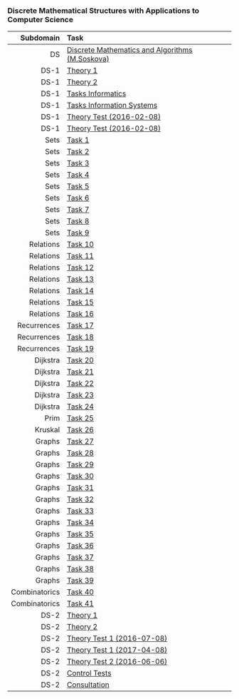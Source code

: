 ### Discrete Mathematical Structures with Applications to Computer Science

Subdomain|Task
-:|:-
DS|[Discrete Mathematics and Algorithms (M.Soskova)](https://github.com/andy489/Discrete_Structures/blob/master/assets/DS-1/Discrete%20Mathematics%20and%20Algorithms%20Notes%20(M.%20Soskova).pdf)
DS-1|[Theory 1](https://github.com/andy489/Discrete_Structures/blob/master/DS-1/Theory/DS-1%20Theory-1.pdf)
DS-1|[Theory 2](https://github.com/andy489/Discrete_Structures/blob/master/DS-1/Theory/DS-1%20Theory-2.pdf)
DS-1|[Tasks Informatics](https://github.com/andy489/Discrete_Structures/blob/master/assets/DS-1/DS1%20Tasks%201%20Inf.pdf)
DS-1|[Tasks Information Systems](https://github.com/andy489/Discrete_Structures/blob/master/assets/DS-1/DS1%20Tasks%201%20IS.pdf)
DS-1|[Theory Test (2016-02-08)](https://github.com/andy489/Discrete_Structures/blob/master/assets/DS-1/Theory%20Tests/DS1%20Theory%201%20Test%20(2016-02-08).pdf)
DS-1|[Theory Test (2016-02-08)](https://github.com/andy489/Discrete_Structures/blob/master/assets/DS-1/Theory%20Tests/DS1%20Theory%201%20Test%20(2016-02-08).pdf)
Sets|[Task 1](https://github.com/andy489/Discrete_Structures/blob/master/DS-1/Sets%20%5B1-9%5D/01.pdf)
Sets|[Task 2](https://github.com/andy489/Discrete_Structures/blob/master/DS-1/Sets%20[1-9]/02.pdf)
Sets|[Task 3](https://github.com/andy489/Discrete_Structures/blob/master/DS-1/Sets%20%5B1-9%5D/03.pdf)
Sets|[Task 4](https://github.com/andy489/Discrete_Structures/blob/master/DS-1/Sets%20%5B1-9%5D/04.pdf)
Sets|[Task 5](https://github.com/andy489/Discrete_Structures/blob/master/DS-1/Sets%20%5B1-9%5D/05.pdf)
Sets|[Task 6](https://github.com/andy489/Discrete_Structures/blob/master/DS-1/Sets%20%5B1-9%5D/06.pdf)
Sets|[Task 7](https://github.com/andy489/Discrete_Structures/blob/master/DS-1/Sets%20%5B1-9%5D/07.pdf)
Sets|[Task 8](https://github.com/andy489/Discrete_Structures/blob/master/DS-1/Sets%20%5B1-9%5D/08.pdf)
Sets|[Task 9](https://github.com/andy489/Discrete_Structures/blob/master/DS-1/Sets%20%5B1-9%5D/09.pdf)
Relations|[Task 10](https://github.com/andy489/Discrete_Structures/blob/master/DS-1/Relations%20%5B10-16%5D/10.pdf)
Relations|[Task 11](https://github.com/andy489/Discrete_Structures/blob/master/DS-1/Relations%20%5B10-16%5D/11.pdf)
Relations|[Task 12](https://github.com/andy489/Discrete_Structures/blob/master/DS-1/Relations%20%5B10-16%5D/12.pdf)
Relations|[Task 13](https://github.com/andy489/Discrete_Structures/blob/master/DS-1/Relations%20%5B10-16%5D/13.pdf)
Relations|[Task 14](https://github.com/andy489/Discrete_Structures/blob/master/DS-1/Relations%20%5B10-16%5D/14.pdf)
Relations|[Task 15](https://github.com/andy489/Discrete_Structures/blob/master/DS-1/Relations%20%5B10-16%5D/15.pdf)
Relations|[Task 16](https://github.com/andy489/Discrete_Structures/blob/master/DS-1/Relations%20%5B10-16%5D/16.pdf)
Recurrences|[Task 17](https://github.com/andy489/Discrete_Structures/blob/master/DS-1/Recurrences%20%5B17-19%5D/17.pdf)
Recurrences|[Task 18](https://github.com/andy489/Discrete_Structures/blob/master/DS-1/Recurrences%20%5B17-19%5D/18.pdf)
Recurrences|[Task 19](https://github.com/andy489/Discrete_Structures/blob/master/DS-1/Recurrences%20%5B17-19%5D/19.pdf)
Dijkstra|[Task 20](https://github.com/andy489/Discrete_Structures/blob/master/DS-1/Dijkstra%20%5B20-24%5D/20.pdf)
Dijkstra|[Task 21](https://github.com/andy489/Discrete_Structures/blob/master/DS-1/Dijkstra%20%5B20-24%5D/21.pdf)
Dijkstra|[Task 22](https://github.com/andy489/Discrete_Structures/blob/master/DS-1/Dijkstra%20%5B20-24%5D/22.pdf)
Dijkstra|[Task 23](https://github.com/andy489/Discrete_Structures/blob/master/DS-1/Dijkstra%20%5B20-24%5D/23.pdf)
Dijkstra|[Task 24](https://github.com/andy489/Discrete_Structures/blob/master/DS-1/Dijkstra%20%5B20-24%5D/24.pdf)
Prim|[Task 25](https://github.com/andy489/Discrete_Structures/blob/master/DS-1/Prim%20%5B25%5D/25.pdf)
Kruskal|[Task 26](https://github.com/andy489/Discrete_Structures/blob/master/DS-1/Kruskal%20%5B26%5D/26.pdf)
Graphs|[Task 27](https://github.com/andy489/Discrete_Structures/blob/master/DS-1/Graphs%20%5B27-39%5D/27.pdf)
Graphs|[Task 28](https://github.com/andy489/Discrete_Structures/blob/master/DS-1/Graphs%20%5B27-39%5D/28.pdf)
Graphs|[Task 29](https://github.com/andy489/Discrete_Structures/blob/master/DS-1/Graphs%20%5B27-39%5D/29.pdf)
Graphs|[Task 30](https://github.com/andy489/Discrete_Structures/blob/master/DS-1/Graphs%20%5B27-39%5D/30.pdf)
Graphs|[Task 31](https://github.com/andy489/Discrete_Structures/blob/master/DS-1/Graphs%20%5B27-39%5D/31.pdf)
Graphs|[Task 32](https://github.com/andy489/Discrete_Structures/blob/master/DS-1/Graphs%20%5B27-39%5D/32.pdf)
Graphs|[Task 33](https://github.com/andy489/Discrete_Structures/blob/master/DS-1/Graphs%20%5B27-39%5D/33.pdf)
Graphs|[Task 34](https://github.com/andy489/Discrete_Structures/blob/master/DS-1/Graphs%20%5B27-39%5D/34.pdf)
Graphs|[Task 35](https://github.com/andy489/Discrete_Structures/blob/master/DS-1/Graphs%20%5B27-39%5D/35.pdf)
Graphs|[Task 36](https://github.com/andy489/Discrete_Structures/blob/master/DS-1/Graphs%20%5B27-39%5D/36.pdf)
Graphs|[Task 37](https://github.com/andy489/Discrete_Structures/blob/master/DS-1/Graphs%20%5B27-39%5D/37.pdf)
Graphs|[Task 38](https://github.com/andy489/Discrete_Structures/blob/master/DS-1/Graphs%20%5B27-39%5D/38.pdf)
Graphs|[Task 39](https://github.com/andy489/Discrete_Structures/blob/master/DS-1/Graphs%20%5B27-39%5D/39.pdf)
Combinatorics|[Task 40](https://github.com/andy489/Discrete_Structures/blob/master/DS-1/Combinatorics%20%5B40-41%5D/40.pdf)
Combinatorics|[Task 41](https://github.com/andy489/Discrete_Structures/blob/master/DS-1/Combinatorics%20%5B40-41%5D/41.pdf)
DS-2|[Theory 1](https://github.com/andy489/Discrete_Structures/blob/master/DS-2/Theory/DS-2%20Theory-1.pdf)
DS-2|[Theory 2](https://github.com/andy489/Discrete_Structures/blob/master/DS-2/Theory/DS-2%20Theory-2.pdf)
DS-2|[Theory Test 1 (2016-07-08)](https://github.com/andy489/Discrete_Structures/blob/master/assets/DS-2/Theory%20Tests/DS2%20Test%201%20(2016-07-08).pdf)
DS-2|[Theory Test 1 (2017-04-08)](https://github.com/andy489/Discrete_Structures/blob/master/assets/DS-2/Theory%20Tests/DS2%20Test%201%20(2017-04-08).pdf)
DS-2|[Theory Test 2 (2016-06-06)](https://github.com/andy489/Discrete_Structures/blob/master/assets/DS-2/Theory%20Tests/DS2%20Test%202%20(2016-06-06).pdf)
DS-2|[Control Tests](https://github.com/andy489/Discrete_Structures/blob/master/assets/DS-2/DS2%20Control%20Test%20Tasks.pdf)
DS-2|[Consultation](https://github.com/andy489/Discrete_Structures/blob/master/assets/DS-2/DS2%20Consultation.pdf)
